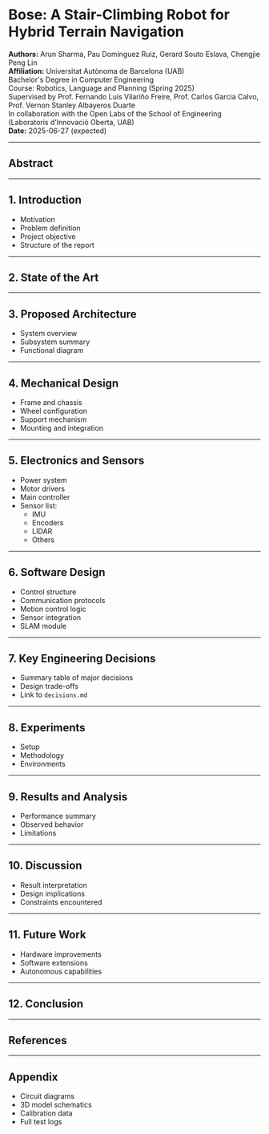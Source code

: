 # Bose: A Stair-Climbing Robot for Hybrid Terrain Navigation

**Authors:** Arun Sharma, Pau Domínguez Ruiz, Gerard Souto Eslava, Chengjie Peng Lin  
**Affiliation:**
Universitat Autònoma de Barcelona (UAB)  
Bachelor's Degree in Computer Engineering  
Course: Robotics, Language and Planning (Spring 2025)  
Supervised by Prof. Fernando Luis Vilariño Freire, Prof. Carlos Garcia Calvo, Prof. Vernon Stanley Albayeros Duarte  
In collaboration with the Open Labs of the School of Engineering (Laboratoris d’Innovació Oberta, UAB)  
**Date:** 2025-06-27 (expected)

---

## Abstract

---

## 1. Introduction
- Motivation
- Problem definition
- Project objective
- Structure of the report
---

## 2. State of the Art

---

## 3. Proposed Architecture
- System overview
- Subsystem summary
- Functional diagram

---

## 4. Mechanical Design
- Frame and chassis
- Wheel configuration
- Support mechanism
- Mounting and integration
---

## 5. Electronics and Sensors
- Power system
- Motor drivers
- Main controller
- Sensor list:
  - IMU
  - Encoders
  - LIDAR
  - Others
---

## 6. Software Design
- Control structure
- Communication protocols
- Motion control logic
- Sensor integration
- SLAM module
---

## 7. Key Engineering Decisions
- Summary table of major decisions
- Design trade-offs
- Link to `decisions.md`
---

## 8. Experiments
- Setup
- Methodology
- Environments

---

## 9. Results and Analysis
- Performance summary
- Observed behavior
- Limitations
---

## 10. Discussion
- Result interpretation
- Design implications
- Constraints encountered
---

## 11. Future Work
- Hardware improvements
- Software extensions
- Autonomous capabilities
---

## 12. Conclusion

---

## References

---

## Appendix
- Circuit diagrams
- 3D model schematics
- Calibration data
- Full test logs
